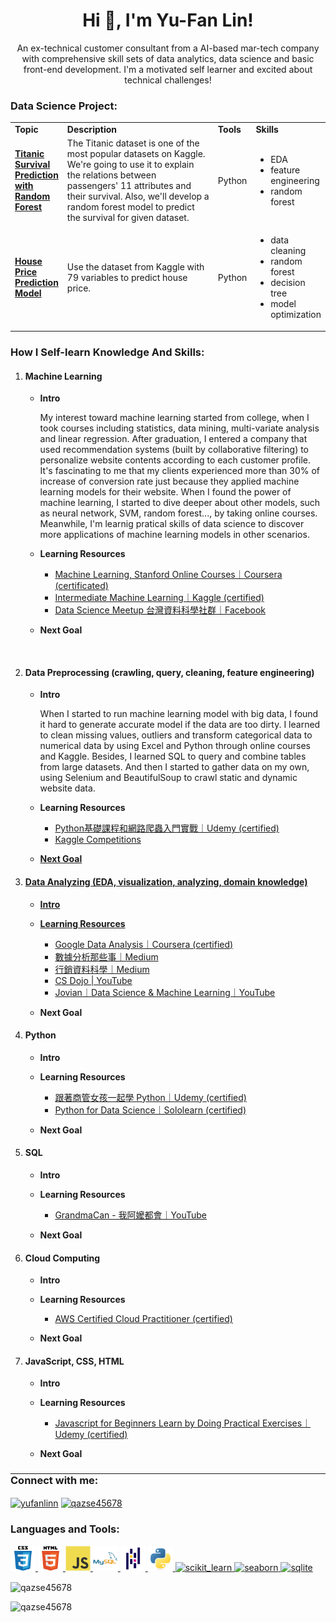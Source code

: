 <h1 align="center">Hi 🎃, I'm Yu-Fan Lin!</h1>
<div align = "center"><span text-align="center">An ex-technical customer consultant from a AI-based mar-tech company with comprehensive skill sets of data analytics, data science and basic front-end development. I'm a motivated self learner and excited about technical challenges!</span></div>

<h3 align="left">Data Science Project:</h3>
<table>
  <tr>
    <td><b>Topic</td>
    <td width = 400px;><b>Description</td>
    <td><b> Tools</td>
    <td><b>Skills</td>
  </tr>
  <tr>
    <td><a href = "https://github.com/qazse45678/Titanic-Survival-Prediction-with-Random-Forest/tree/main"><span><b>Titanic Survival Prediction with Random Forest</b></span></a></td>
    <td><span style = "font-size: '10px';">The Titanic dataset is one of the most popular datasets on Kaggle. We're going to use it to explain the relations between passengers' 11 attributes and their survival. Also, we'll develop a random forest model to predict the survival for given dataset.</span></td>
    <td><span>Python</span></td>
    <td><ul>
      <li> EDA
      <li> feature engineering
      <li> random forest
      </span></td>
  </tr>
  <tr>
    <td><a href = "https://github.com/qazse45678/House-Price-Prediction-Model"><span><b>House Price Prediction Model</b></span></a></td>
    <td><span style = "font-size: '10px';">Use the dataset from Kaggle with 79 variables to predict house price.</span></td>
    <td><span>Python</span></td>
    <td><ul>
      <li> data cleaning
      <li> random forest
      <li> decision tree
      <li> model optimization
      </span></td>
  </tr>
</table>

<h3 align="left">How I Self-learn Knowledge And Skills:</h3>
<ol>
  <li><h4>Machine Learning</h4> 
    <ul>
      <li><p><b>Intro</b></p>
          <p>My interest toward machine learning started from college, when I took courses including statistics, data mining, multi-variate analysis and linear regression. After graduation, I entered a company that used recommendation systems (built by collaborative filtering) to personalize website contents according to each customer profile. It's fascinating to me that my clients experienced more than 30% of increase of conversion rate just because they applied machine learning models for their website. When I found the power of machine learning, I started to dive deeper about other models, such as neural network, SVM, random forest..., by taking online courses. Meanwhile, I'm learnig pratical skills of data science to discover more applications of machine learning models in other scenarios.</p>
      </li>
      <li><p><b>Learning Resources</b></p>
          <p>
            <ul>
                <li>
                    <a href = "https://www.coursera.org/account/accomplishments/verify/VABDHB6DNZZK">Machine Learning, Stanford Online Courses｜Coursera (certificated)</a></li>
                <li>
                    <a href = "https://www.kaggle.com/learn/certification/qazse45678/intermediate-machine-learning">Intermediate Machine Learning｜Kaggle (certified)</a></li>
                <li>
                    <a href = "https://www.facebook.com/groups/datasciencemeetup/">Data Science Meetup 台灣資料科學社群｜Facebook</a></li>
             </ul>
          <p>
      </li>
      <li><p><b>Next Goal</b></p>
          <p></p>
      </li>
     </ul>
  </li>
  <br>
  <li><h4>Data Preprocessing (crawling, query, cleaning, feature engineering)</h4> 
    <ul>
      <li><p><b>Intro</b></p>
        <p>When I started to run machine learning model with big data, I found it hard to generate accurate model if the data are too dirty. I learned to clean missing values, outliers and transform categorical data to numerical data by using Excel and Python through online courses and Kaggle.
Besides, I learned SQL to query and combine tables from large datasets. And then I started to gather data  on my own, using Selenium and BeautifulSoup to crawl static and dynamic website data.</p>
      </li>
      <li><p><b>Learning Resources</b></p>
          <p>
            <ul>
                <li>
                    <a href = "https://www.udemy.com/certificate/UC-845c93b5-07cb-4723-891d-abc766c6662e/">Python基礎課程和網路爬蟲入門實戰｜Udemy (certified)</a></li>
                <li><a href = "https://www.kaggle.com/competitions">Kaggle Competitions</li>
            </ul>
          </p>
      </li>
      <li><p><b>Next Goal</b></p>
        <p></p>
      </li>
     </ul>
  </li>
  <li><h4>Data Analyzing (EDA, visualization, analyzing, domain knowledge)</h4> 
    <ul>
      <li><p><b>Intro</b></p>
        <p></p>
      </li>
      <li><p><b>Learning Resources</b></p>
          <p>
              <ul>
                  <li>
                      <a href = "https://www.coursera.org/account/accomplishments/professional-cert/R3HRJB4RRHRZ">Google Data Analysis｜Coursera (certified)</a></li>
                  <li><a href = "https://medium.com/@allaboutdataanalysis">數據分析那些事｜Medium</a></li>
                  <li><a href = "https://medium.com/@aitmr1234567890">行銷資料科學｜Medium</a></li>
                  <li><a href = "https://www.youtube.com/@CSDojo">CS Dojo | YouTube</a></li>
                  <li><a href = "https://www.youtube.com/@jovianhq">Jovian｜Data Science & Machine Learning｜YouTube</a></li>
              </ul>
          </p>
      </li>
      <li><p><b>Next Goal</b></p>
        <p></p>
      </li>
     </ul>
  </li>
  <li><h4>Python</h4> 
    <ul>
      <li><p><b>Intro</b></p>
          <p></p>
      </li>
      <li><p><b>Learning Resources</b></p>
          <p>
              <ul>
                  <li><a href = "https://www.udemy.com/certificate/UC-0ca9090b-3036-4074-8f27-23ebd49aff89/">跟著商管女孩一起學 Python｜Udemy (certified)</a></li>
                <li>
                    <a href = "https://www.sololearn.com/Certificate/CT-SAWTRIAQ/png">Python for Data Science｜Sololearn (certified)</a></li>
              </ul>
          </p>
      </li>
      <li><b>Next Goal</b>
          <p></p>
      </li>
     </ul>
  </li>
  <li><h4>SQL</h4> 
    <ul>
      <li><p><b>Intro</b></p>
          <p></p>
      </li>
      <li><p><b>Learning Resources</b></p>
          <p>
              <ul>
                  <li><a href = "https://www.youtube.com/@GrandmaCan">GrandmaCan - 我阿嬤都會｜YouTube</a></li>
              </ul>
          </p>
      </li>
      <li><b>Next Goal</b>
          <p></p>
      </li>
     </ul>
  </li>
  <li><h4>Cloud Computing</h4> 
    <ul>
      <li><p><b>Intro</b></p>
          <p></p>
      </li>
      <li><p><b>Learning Resources</b></p>
          <p>
              <ul>
                  <li><a href = "https://aws.amazon.com/verification">AWS Certified Cloud Practitioner (certified)</a></li>
              </ul>
          </p>
      </li>
      <li><b>Next Goal</b>
          <p></p>
      </li>
     </ul>
  </li>
  <li><h4>JavaScript, CSS, HTML</h4> 
    <ul>
      <li><p><b>Intro</b></p>
          <p></p>
      </li>
      <li><p><b>Learning Resources</b></p>
          <p>
              <ul>
                  <li><a href = "https://useinsider.udemy.com/certificate/UC-853258c8-fcaf-45d4-8335-eca0f70bacb3/">Javascript for Beginners Learn by Doing Practical Exercises｜Udemy (certified)</a></li>
              </ul>
          </p>
      </li>
      <li><b>Next Goal</b>
          <p></p>
      </li>
     </ul>
  </li>
</ol>
    
<h3 style = "border-top: 1px solid;" align="left">Connect with me:</h3>
<p align="left">
<a href="https://linkedin.com/in/yufanlinn" target="blank"><img align="center" src="https://raw.githubusercontent.com/rahuldkjain/github-profile-readme-generator/master/src/images/icons/Social/linked-in-alt.svg" alt="yufanlinn" height="30" width="40" /></a>
<a href="https://kaggle.com/qazse45678" target="blank"><img align="center" src="https://raw.githubusercontent.com/rahuldkjain/github-profile-readme-generator/master/src/images/icons/Social/kaggle.svg" alt="qazse45678" height="30" width="40" /></a>
</p>

<h3 align="left">Languages and Tools:</h3>
<p align="left"> <a href="https://www.w3schools.com/css/" target="_blank" rel="noreferrer"> <img src="https://raw.githubusercontent.com/devicons/devicon/master/icons/css3/css3-original-wordmark.svg" alt="css3" width="40" height="40"/> </a> <a href="https://www.w3.org/html/" target="_blank" rel="noreferrer"> <img src="https://raw.githubusercontent.com/devicons/devicon/master/icons/html5/html5-original-wordmark.svg" alt="html5" width="40" height="40"/> </a> <a href="https://developer.mozilla.org/en-US/docs/Web/JavaScript" target="_blank" rel="noreferrer"> <img src="https://raw.githubusercontent.com/devicons/devicon/master/icons/javascript/javascript-original.svg" alt="javascript" width="40" height="40"/> </a> <a href="https://www.mysql.com/" target="_blank" rel="noreferrer"> <img src="https://raw.githubusercontent.com/devicons/devicon/master/icons/mysql/mysql-original-wordmark.svg" alt="mysql" width="40" height="40"/> </a> <a href="https://pandas.pydata.org/" target="_blank" rel="noreferrer"> <img src="https://raw.githubusercontent.com/devicons/devicon/2ae2a900d2f041da66e950e4d48052658d850630/icons/pandas/pandas-original.svg" alt="pandas" width="40" height="40"/> </a> <a href="https://www.python.org" target="_blank" rel="noreferrer"> <img src="https://raw.githubusercontent.com/devicons/devicon/master/icons/python/python-original.svg" alt="python" width="40" height="40"/> </a> <a href="https://scikit-learn.org/" target="_blank" rel="noreferrer"> <img src="https://upload.wikimedia.org/wikipedia/commons/0/05/Scikit_learn_logo_small.svg" alt="scikit_learn" width="40" height="40"/> </a> <a href="https://seaborn.pydata.org/" target="_blank" rel="noreferrer"> <img src="https://seaborn.pydata.org/_images/logo-mark-lightbg.svg" alt="seaborn" width="40" height="40"/> </a> <a href="https://www.sqlite.org/" target="_blank" rel="noreferrer"> <img src="https://www.vectorlogo.zone/logos/sqlite/sqlite-icon.svg" alt="sqlite" width="40" height="40"/> </a> </p>

<p><img align="center" src="https://github-readme-stats.vercel.app/api/top-langs?username=qazse45678&show_icons=true&locale=en&layout=compact" alt="qazse45678" /></p>
<p align="left"> <img src="https://komarev.com/ghpvc/?username=qazse45678&label=Profile%20views&color=0e75b6&style=flat" alt="qazse45678" /> </p>
